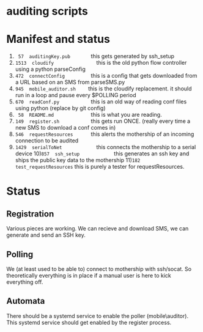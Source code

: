 auditing scripts
================


# Manifest and status
1) `  57  auditingKey.pub        `
    this gets generated by ssh\_setup
2) `1513  cloudify               `
    this is the old python flow controller using a python parseConfig
3) ` 472  connectConfig          `
    this is a config that gets downloaded from a URL based on an SMS from parseSMS.py
4) ` 945  mobile_auditor.sh     `
    this is the cloudify replacement. it should run in a loop and pause every $POLLING period
5) ` 670  readConf.py            `
    this is an old way of reading conf files using python (replace by git config)
6) `  58  README.md              `
    this is what you are reading.
7) ` 149  register.sh            `
    this gets run ONCE. (really every time a new SMS to download a conf comes in)
8) ` 546  requestResources       `
    this alerts the mothership of an incoming connection to be audited
9) `1429  serialToNet            `
    this connects the mothership to a serial device
10)` 857  ssh_setup             `
    this generates an ssh key and ships the public key data to the mothership
11)` 182  test_requestResources `
    this is purely a tester for requestResources.


# Status

## Registration

Various pieces are working. 
We can recieve and download SMS, we can generate and send an SSH key.

## Polling

We (at least used to be able to) connect to mothership with ssh/socat.
So theoretically everything is in place if a manual user is here to kick everything off.

## Automata
There should be a systemd service to enable the poller (mobile\auditor). 
This systemd service should get enabled by the register process.
